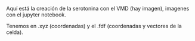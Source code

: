 Aquí está la creación de la serotonina con el VMD (hay imagen), imagenes con el jupyter notebook.

Tenemos en .xyz (coordenadas) y el .fdf (coordenadas y vectores de la celda).

